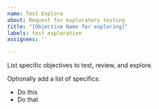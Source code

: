 ```yaml
---
name: Test Explore
about: Request for exploratory testing
title: "[Objective Name for exploring]"
labels: test exploration
assignees: ''

---
```


List specific objectives to test, review, and explore. 

Optionally add a list of specifics:
  * Do this
  * Do that

